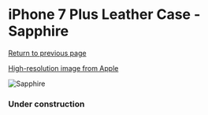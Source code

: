 # iPhone 7 Plus Leather Case - Sapphire

[Return to previous page](/iphone_7)

[High-resolution image from Apple](https://store.storeimages.cdn-apple.com/8756/as-images.apple.com/is/MPTF2?wid=4500&hei=4500&fmt=png)

<div style="width: 384px"><img src="/everysource/MPTF2.png" alt="Sapphire"></div>

### Under construction
